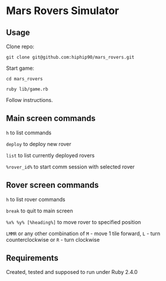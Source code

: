 # Mars Rovers Simulator

## Usage
  Clone repo:

  `git clone git@github.com:hiphip90/mars_rovers.git`

  Start game:

  `cd mars_rovers`

  `ruby lib/game.rb`

  Follow instructions.

## Main screen commands
  `h` to list commands

  `deploy` to deploy new rover

  `list` to list currently deployed rovers

  `%rover_id%` to start comm session with selected rover

## Rover screen commands

  `h` to list rover commands

  `break` to quit to main screen

  `%x% %y% [%heading%]` to move rover to specified position

  `LMMR` or any other combination of `M` - move 1 tile forward, `L` - turn counterclockwise or `R` - turn clockwise

## Requirements
  Created, tested and supposed to run under Ruby 2.4.0
